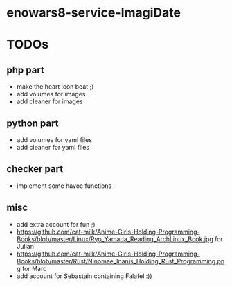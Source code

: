 # enowars8-service-ImagiDate

# TODOs
## php part
* make the heart icon beat ;)
* add volumes for images
* add cleaner for images
## python part
* add volumes for yaml files
* add cleaner for yaml files

## checker part
* implement some havoc functions

## misc
* add extra account for fun ;)
* https://github.com/cat-milk/Anime-Girls-Holding-Programming-Books/blob/master/Linux/Ryo_Yamada_Reading_ArchLinux_Book.jpg for Julian
* https://github.com/cat-milk/Anime-Girls-Holding-Programming-Books/blob/master/Rust/Ninomae_Inanis_Holding_Rust_Programming.png for Marc
* add account for Sebastain containing Falafel :))